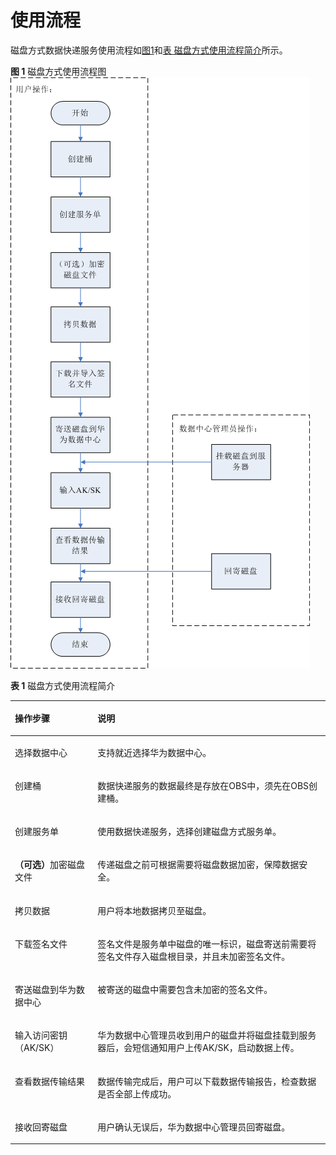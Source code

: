 # 使用流程<a name="ZH-CN_TOPIC_0094556627"></a>

磁盘方式数据快递服务使用流程如[图1](#fig01)和[表 磁盘方式使用流程简介](#tab01)所示。

**图 1**  磁盘方式使用流程图<a name="fig01"></a>  
![](figures/磁盘方式使用流程图.png "磁盘方式使用流程图")

**表 1**  磁盘方式使用流程简介

<a name="tab01"></a>
<table><thead align="left"><tr id="row55845053"><th class="cellrowborder" valign="top" width="26.26%" id="mcps1.2.3.1.1"><p id="p27155410"><a name="p27155410"></a><a name="p27155410"></a>操作步骤</p>
</th>
<th class="cellrowborder" valign="top" width="73.74000000000001%" id="mcps1.2.3.1.2"><p id="p52104579"><a name="p52104579"></a><a name="p52104579"></a>说明</p>
</th>
</tr>
</thead>
<tbody><tr id="row3453113163619"><td class="cellrowborder" valign="top" width="26.26%" headers="mcps1.2.3.1.1 "><p id="p1845453117360"><a name="p1845453117360"></a><a name="p1845453117360"></a>选择数据中心</p>
</td>
<td class="cellrowborder" valign="top" width="73.74000000000001%" headers="mcps1.2.3.1.2 "><p id="p24541431193613"><a name="p24541431193613"></a><a name="p24541431193613"></a>支持就近选择华为数据中心。</p>
</td>
</tr>
<tr id="row1295415177240"><td class="cellrowborder" valign="top" width="26.26%" headers="mcps1.2.3.1.1 "><p id="p1295515175242"><a name="p1295515175242"></a><a name="p1295515175242"></a>创建桶</p>
</td>
<td class="cellrowborder" valign="top" width="73.74000000000001%" headers="mcps1.2.3.1.2 "><p id="p20956171713240"><a name="p20956171713240"></a><a name="p20956171713240"></a>数据快递服务的数据最终是存放在OBS中，须先在OBS创建桶。</p>
</td>
</tr>
<tr id="row59721402"><td class="cellrowborder" valign="top" width="26.26%" headers="mcps1.2.3.1.1 "><p id="p5595356"><a name="p5595356"></a><a name="p5595356"></a>创建服务单</p>
</td>
<td class="cellrowborder" valign="top" width="73.74000000000001%" headers="mcps1.2.3.1.2 "><p id="p50570707"><a name="p50570707"></a><a name="p50570707"></a>使用数据快递服务，选择创建磁盘方式服务单。</p>
</td>
</tr>
<tr id="row52483186"><td class="cellrowborder" valign="top" width="26.26%" headers="mcps1.2.3.1.1 "><p id="p23279683"><a name="p23279683"></a><a name="p23279683"></a><strong id="b8190559"><a name="b8190559"></a><a name="b8190559"></a>（可选）</strong>加密磁盘文件</p>
</td>
<td class="cellrowborder" valign="top" width="73.74000000000001%" headers="mcps1.2.3.1.2 "><p id="p59455556"><a name="p59455556"></a><a name="p59455556"></a>传递磁盘之前可根据需要将磁盘数据加密，保障数据安全。</p>
</td>
</tr>
<tr id="row64345914310"><td class="cellrowborder" valign="top" width="26.26%" headers="mcps1.2.3.1.1 "><p id="p1711645419"><a name="p1711645419"></a><a name="p1711645419"></a>拷贝数据</p>
</td>
<td class="cellrowborder" valign="top" width="73.74000000000001%" headers="mcps1.2.3.1.2 "><p id="p112184240"><a name="p112184240"></a><a name="p112184240"></a>用户将本地数据拷贝至磁盘。</p>
</td>
</tr>
<tr id="row65337958"><td class="cellrowborder" valign="top" width="26.26%" headers="mcps1.2.3.1.1 "><p id="p57883273"><a name="p57883273"></a><a name="p57883273"></a>下载签名文件</p>
</td>
<td class="cellrowborder" valign="top" width="73.74000000000001%" headers="mcps1.2.3.1.2 "><p id="p58033516"><a name="p58033516"></a><a name="p58033516"></a>签名文件是服务单中磁盘的唯一标识，磁盘寄送前需要将签名文件存入磁盘根目录，并且未加密签名文件。</p>
</td>
</tr>
<tr id="row52539597"><td class="cellrowborder" valign="top" width="26.26%" headers="mcps1.2.3.1.1 "><p id="p27848947"><a name="p27848947"></a><a name="p27848947"></a>寄送磁盘到华为数据中心</p>
</td>
<td class="cellrowborder" valign="top" width="73.74000000000001%" headers="mcps1.2.3.1.2 "><p id="p41172271"><a name="p41172271"></a><a name="p41172271"></a>被寄送的磁盘中需要包含未加密的签名文件。</p>
</td>
</tr>
<tr id="row35006119"><td class="cellrowborder" valign="top" width="26.26%" headers="mcps1.2.3.1.1 "><p id="p16923420"><a name="p16923420"></a><a name="p16923420"></a>输入访问密钥（AK/SK）</p>
</td>
<td class="cellrowborder" valign="top" width="73.74000000000001%" headers="mcps1.2.3.1.2 "><p id="p28619802"><a name="p28619802"></a><a name="p28619802"></a>华为数据中心管理员收到用户的磁盘并将磁盘挂载到服务器后，会短信通知用户上传AK/SK，启动数据上传。</p>
</td>
</tr>
<tr id="row56251627"><td class="cellrowborder" valign="top" width="26.26%" headers="mcps1.2.3.1.1 "><p id="p60087944"><a name="p60087944"></a><a name="p60087944"></a>查看数据传输结果</p>
</td>
<td class="cellrowborder" valign="top" width="73.74000000000001%" headers="mcps1.2.3.1.2 "><p id="p35285314"><a name="p35285314"></a><a name="p35285314"></a>数据传输完成后，用户可以下载数据传输报告，检查数据是否全部上传成功。</p>
</td>
</tr>
<tr id="row42114320571"><td class="cellrowborder" valign="top" width="26.26%" headers="mcps1.2.3.1.1 "><p id="p17212143255711"><a name="p17212143255711"></a><a name="p17212143255711"></a>接收回寄磁盘</p>
</td>
<td class="cellrowborder" valign="top" width="73.74000000000001%" headers="mcps1.2.3.1.2 "><p id="p6212173245716"><a name="p6212173245716"></a><a name="p6212173245716"></a>用户确认无误后，华为数据中心管理员回寄磁盘。</p>
</td>
</tr>
</tbody>
</table>

